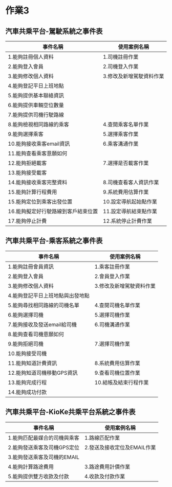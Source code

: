# 作業3
## 汽車共乘平台-駕駛系統之事件表

|事件名稱|使用案例名稱|
|-|-|
|1.能夠註冊個人資料|1.司機註冊作業|
|2.能夠登入會員|2.司機登入作業|
|3.能夠修改個人資料|3.修改及新增駕駛資料作業|
|4.能夠登記平日上班地點||
|5.能夠提供基本聯絡資訊||
|6.能夠提供車輛空位數量||
|7.能夠提供司機行駛路線||
|8.能夠檢視相同路線的乘客|4.查閱乘客名單作業|
|9.能夠選擇乘客|5.選擇乘客作業|
|10.能夠接收乘客email資訊|6.乘客溝通作業|
|11.能夠查看乘客意願如何||
|12.能夠拒絕載客|7.選擇是否載客作業|
|13.能夠接受載客||
|14.能夠接收乘客完整資料|8.司機查看客人資訊作業|
|15.能夠計算行程費用|9.系統費用估算作業|
|15.能夠定位到乘客出發位置|10.設定導航起始點作業|
|16.能夠擬定好行駛路線到客戶結束位置|11.設定導航結束點作業|
|17.能夠停止計費|12.系統停止計費作業|



## 汽車共乘平台-乘客系統之事件表
|事件名稱|使用案例名稱|
|-----|-----|
|1.能夠註冊會員資訊|1.乘客註冊作業|
|2.能夠登入會員|2.會員登入作業|
|3.能夠修改個人資料|3.修改及新增駕駛資料作業|
|4.能夠登記平日上班地點與出發地點||
|5.能夠尋找相同路線的司機名單|4.查閱司機名單作業|
|6.能夠選擇司機|5.選擇司機作業|
|7.能夠接收及發送email給司機|6.司機溝通作業|
|8.能夠查看司機意願如何||
|9.能夠拒絕司機|7.選擇司機作業|
|10.能夠接受司機||
|11.能夠知道計費資訊|8.系統費用估算作業|
|12.能夠知道司機移動GPS資訊|9.查看司機位置作業|
|13.能夠完成行程|10.結帳及結束行程作業|
|14.能夠成功付款||

## 汽車共乘平台-KioKe共乘平台系統之事件表
|事件名稱|使用案例名稱|
|-----|-----|
|1.能夠匹配最媒合的司機與乘客|1.路線匹配作業|
|2.能夠發送乘客及司機GPS定位|2.發送及接收定位及EMAIL作業|
|3.能夠發送乘客及司機的EMAIL||
|4.能夠計算路途費用|3.路途費用計價作業|
|5.能夠提供雙方收款及付款|4.收款及付款作業|